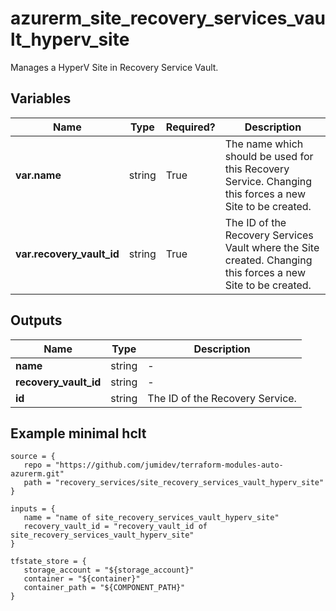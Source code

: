 # azurerm_site_recovery_services_vault_hyperv_site

Manages a HyperV Site in Recovery Service Vault.

## Variables

| Name | Type | Required? |  Description |
| ---- | ---- | --------- |  ----------- |
| **var.name** | string | True | The name which should be used for this Recovery Service. Changing this forces a new Site to be created. | 
| **var.recovery_vault_id** | string | True | The ID of the Recovery Services Vault where the Site created. Changing this forces a new Site to be created. | 



## Outputs

| Name | Type | Description |
| ---- | ---- | --------- | 
| **name** | string  | - | 
| **recovery_vault_id** | string  | - | 
| **id** | string  | The ID of the Recovery Service. | 

## Example minimal hclt

```hcl
source = {
   repo = "https://github.com/jumidev/terraform-modules-auto-azurerm.git" 
   path = "recovery_services/site_recovery_services_vault_hyperv_site" 
}

inputs = {
   name = "name of site_recovery_services_vault_hyperv_site" 
   recovery_vault_id = "recovery_vault_id of site_recovery_services_vault_hyperv_site" 
}

tfstate_store = {
   storage_account = "${storage_account}" 
   container = "${container}" 
   container_path = "${COMPONENT_PATH}" 
}


```